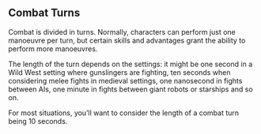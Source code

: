 ## Combat Turns

Combat is divided in turns. Normally, characters can perform just one manoeuvre
per turn, but certain skills and advantages grant the ability to perform more
manoeuvres.

The length of the turn depends on the settings: it might be one second in a Wild
West setting where gunslingers are fighting, ten seconds when considering melee
fights in medieval settings, one nanosecond in fights between AIs, one minute in
fights between giant robots or starships and so on. 

For most situations, you’ll want to consider the length of a combat turn being
10 seconds.
